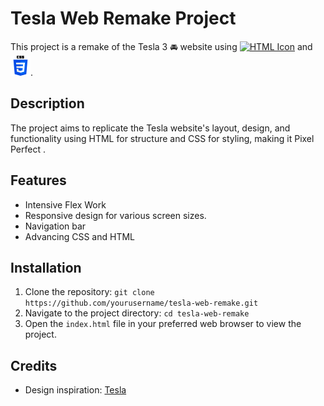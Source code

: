 # Tesla Web Remake Project

This project is a remake of the Tesla 3 🚘 website using <a href="README.md"><img src="https://www.w3.org/html/logo/downloads/HTML5_Logo_512.png" alt="HTML Icon" width="32"></a>  and ![alt text](./images/css-3.png).

## Description

The project aims to replicate the Tesla website's layout, design, and functionality using HTML for structure and CSS for styling, making it Pixel Perfect . 

## Features
- Intensive Flex Work
- Responsive design for various screen sizes.
- Navigation bar 
- Advancing CSS and HTML

## Installation

1. Clone the repository: `git clone https://github.com/yourusername/tesla-web-remake.git`
2. Navigate to the project directory: `cd tesla-web-remake`
3. Open the `index.html` file in your preferred web browser to view the project.

## Credits

- Design inspiration: [Tesla](https://www.tesla.com/model3)






